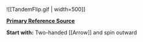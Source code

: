 ![[TandemFlip.gif | width=500]]

[**Primary Reference Source**](https://www.youtube.com/watch?v=o2WargLWEe4)

**Start with:**
Two-handed [[Arrow]] and spin outward